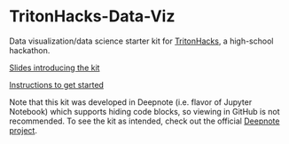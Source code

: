 # TritonHacks-Data-Viz
Data visualization/data science starter kit for [TritonHacks](https://www.tritonhacks.org/), a high-school hackathon.

[Slides introducing the kit](https://docs.google.com/presentation/d/1C67oBK-kMxWQVBvI8sNo8D9d33zehW6uneAGDc6bQ08/edit?usp=sharing)

[Instructions to get started](https://rural-exception-e2f.notion.site/Getting-Started-Data-Science-Kit-20f7ac23ea6249769433b46505d2792d)

Note that this kit was developed in Deepnote (i.e. flavor of Jupyter Notebook) which supports hiding code blocks, so viewing in GitHub is not recommended. To see the kit as intended, check out the official [Deepnote project](https://deepnote.com/project/TH-Data-Viz-bbZx_0uUTsmdjzCoSbsMrw).

